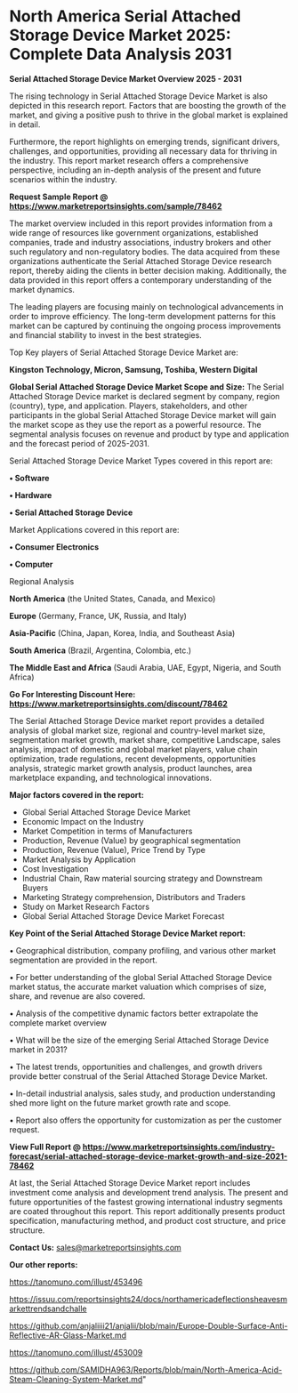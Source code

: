 # North America Serial Attached Storage Device Market 2025: Complete Data Analysis 2031

<Strong> Serial Attached Storage Device Market Overview 2025 - 2031</strong>

The rising technology in Serial Attached Storage Device Market is also depicted in this research report. Factors that are boosting the growth of the market, and giving a positive push to thrive in the global market is explained in detail.

Furthermore, the report highlights on emerging trends, significant drivers, challenges, and opportunities, providing all necessary data for thriving in the industry. This report market research offers a comprehensive perspective, including an in-depth analysis of the present and future scenarios within the industry.

<strong>Request Sample Report @ <a href=https://www.marketreportsinsights.com/sample/78462>https://www.marketreportsinsights.com/sample/78462</a></strong>

The market overview included in this report provides information from a wide range of resources like government organizations, established companies, trade and industry associations, industry brokers and other such regulatory and non-regulatory bodies. The data acquired from these organizations authenticate the Serial Attached Storage Device research report, thereby aiding the clients in better decision making. Additionally, the data provided in this report offers a contemporary understanding of the market dynamics.

The leading players are focusing mainly on technological advancements in order to improve efficiency. The long-term development patterns for this market can be captured by continuing the ongoing process improvements and financial stability to invest in the best strategies.

Top Key players of Serial Attached Storage Device Market are:

<strong>Kingston Technology, Micron, Samsung, Toshiba, Western Digital</strong>

<strong><b>Global Serial Attached Storage Device Market Scope and Size:</b></strong>
The Serial Attached Storage Device market is declared segment by company, region (country), type, and application. Players, stakeholders, and other participants in the global Serial Attached Storage Device market will gain the market scope as they use the report as a powerful resource. The segmental analysis focuses on revenue and product by type and application and the forecast period of 2025-2031.

Serial Attached Storage Device Market Types covered in this report are:

<strong>• Software

• Hardware

• Serial Attached Storage Device</strong>

Market Applications covered in this report are:

<strong>• Consumer Electronics

• Computer</strong> 

Regional Analysis

<strong>North America</strong> (the United States, Canada, and Mexico)

<strong>Europe</strong> (Germany, France, UK, Russia, and Italy)

<strong>Asia-Pacific</strong> (China, Japan, Korea, India, and Southeast Asia)

<strong>South America</strong> (Brazil, Argentina, Colombia, etc.)

<strong>The Middle East and Africa</strong> (Saudi Arabia, UAE, Egypt, Nigeria, and South Africa)

<strong>Go For Interesting Discount Here: <a href=https://www.marketreportsinsights.com/discount/78462>https://www.marketreportsinsights.com/discount/78462</a></strong>

The Serial Attached Storage Device market report provides a detailed analysis of global market size, regional and country-level market size, segmentation market growth, market share, competitive Landscape, sales analysis, impact of domestic and global market players, value chain optimization, trade regulations, recent developments, opportunities analysis, strategic market growth analysis, product launches, area marketplace expanding, and technological innovations.

<strong><b>Major factors covered in the report:</b></strong>
<ul>
  <li>Global Serial Attached Storage Device Market </li>
  <li>Economic Impact on the Industry</li>
  <li>Market Competition in terms of Manufacturers</li>
  <li>Production, Revenue (Value) by geographical segmentation</li>
  <li>Production, Revenue (Value), Price Trend by Type</li>
  <li>Market Analysis by Application</li>
  <li>Cost Investigation</li>
  <li>Industrial Chain, Raw material sourcing strategy and Downstream Buyers</li>
  <li>Marketing Strategy comprehension, Distributors and Traders</li>
  <li>Study on Market Research Factors</li>
  <li>Global Serial Attached Storage Device Market Forecast</li>
</ul>

<strong><b>Key Point of the Serial Attached Storage Device Market report:</b></strong>

• Geographical distribution, company profiling, and various other market segmentation are provided in the report.

• For better understanding of the global Serial Attached Storage Device market status, the accurate market valuation which comprises of size, share, and revenue are also covered.

• Analysis of the competitive dynamic factors better extrapolate the complete market overview

• What will be the size of the emerging Serial Attached Storage Device market in 2031?

• The latest trends, opportunities and challenges, and growth drivers provide better construal of the Serial Attached Storage Device Market.

• In-detail industrial analysis, sales study, and production understanding shed more light on the future market growth rate and scope.

• Report also offers the opportunity for customization as per the customer request.

<strong><b>View Full Report @ <a href=https://www.marketreportsinsights.com/industry-forecast/serial-attached-storage-device-market-growth-and-size-2021-78462>https://www.marketreportsinsights.com/industry-forecast/serial-attached-storage-device-market-growth-and-size-2021-78462</a></b></strong>


At last, the Serial Attached Storage Device Market report includes investment come analysis and development trend analysis. The present and future opportunities of the fastest growing international industry segments are coated throughout this report. This report additionally presents product specification, manufacturing method, and product cost structure, and price structure.

<strong>Contact Us:</strong>
sales@marketreportsinsights.com

<strong>Our other reports:</strong>

<a href=https://tanomuno.com/illust/453496>https://tanomuno.com/illust/453496</a>

<a href=https://issuu.com/reportsinsights24/docs/northamericadeflectionsheavesmarkettrendsandchalle>https://issuu.com/reportsinsights24/docs/northamericadeflectionsheavesmarkettrendsandchalle</a>

<a href=https://github.com/anjaliiii21/anjalii/blob/main/Europe-Double-Surface-Anti-Reflective-AR-Glass-Market.md>https://github.com/anjaliiii21/anjalii/blob/main/Europe-Double-Surface-Anti-Reflective-AR-Glass-Market.md</a>

<a href=https://tanomuno.com/illust/453009>https://tanomuno.com/illust/453009</a>

<a href=https://github.com/SAMIDHA963/Reports/blob/main/North-America-Acid-Steam-Cleaning-System-Market.md>https://github.com/SAMIDHA963/Reports/blob/main/North-America-Acid-Steam-Cleaning-System-Market.md</a>"

